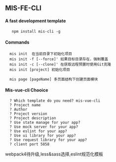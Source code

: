 ## MIS-FE-CLI 

#### A fast development template

```
   npm install mis-cli -g 

``` 

#### Commands 

```
  mis init  在当前目录下初始化项目
  mis init -f [--force]' 如果目标目录存在，强制覆盖
  mis init -c [--clone]' 在获取远程预置时使用Git克隆
  mis init [project] 初始化项目

  mis page [pageName] 多页面结构下创建页面模块
```

#### Mis-vue-cli Chooice
```
  ? Which template do you need? mis-vue-cli
  ? Project name
  ? Author
  ? Project version
  ? Project description 
  ? Use state manage for your app? 
  ? Use mock server for your app?
  ? Use eslint for your app?
  ? Use ui library for your app? 
  ? Use request library for your app? 
  ? client port 5858
```

webpack4待升级,less&sass选择,eslint规范化模板